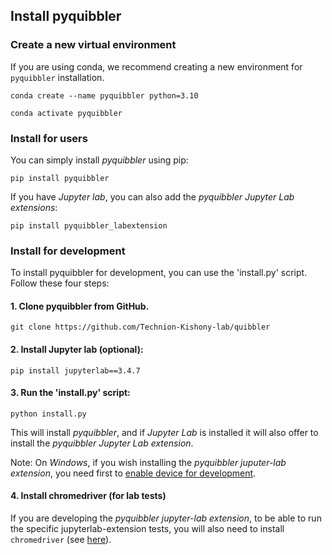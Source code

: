 ## Install pyquibbler


### Create a new virtual environment

If you are using conda, we recommend creating a new environment for `pyquibbler` installation.

```conda create --name pyquibbler python=3.10``` 

```conda activate pyquibbler```


### Install for users

You can simply install *pyquibbler* using pip: 

```pip install pyquibbler```


If you have *Jupyter lab*, you can also add the *pyquibbler Jupyter Lab extensions*:

```pip install pyquibbler_labextension```

### Install for development

To install pyquibbler for development, you can use the 'install.py' script. 
Follow these four steps: 

#### 1. Clone pyquibbler from GitHub.

```git clone https://github.com/Technion-Kishony-lab/quibbler```

#### 2. Install Jupyter lab (optional):

```pip install jupyterlab==3.4.7```

#### 3. Run the 'install.py' script: 

```python install.py```

This will install *pyquibbler*, and if *Jupyter Lab* is installed it will also offer 
to install the *pyquibbler Jupyter Lab extension*.      

Note: On *Windows*, if you wish installing the *pyquibbler juputer-lab extension*, you need first to [enable device 
for development](https://learn.microsoft.com/en-us/windows/apps/get-started/enable-your-device-for-development).


#### 4. Install chromedriver (for lab tests)

If you are developing the *pyquibbler jupyter-lab extension*, to be able to run 
the specific jupyterlab-extension tests, you will also need to install 
`chromedriver` (see [here](tests/lab_extension/README.md)).
